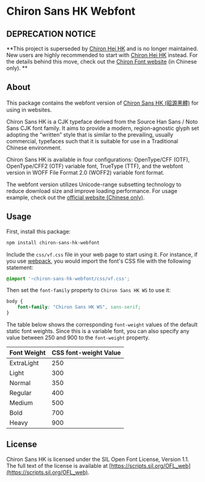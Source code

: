 Chiron Sans HK Webfont
======================

## DEPRECATION NOTICE

**This project is superseded by [Chiron Hei HK](https://github.com/chiron-fonts/chiron-hei-hk) and is no longer maintained. New users are highly recommended to start with [Chiron Hei HK](https://github.com/chiron-fonts/chiron-hei-hk) instead. For the details behind this move, check out the [Chiron Font website](https://chiron-fonts.github.io/technical-details/chiron-sans-fonts-differences/) (in Chinese only). **

## About

This package contains the webfont version of [Chiron Sans HK (昭源黑體)](https://github.com/chiron-fonts/chiron-sans-hk) for using in websites.

Chiron Sans HK is a CJK typeface derived from the Source Han Sans / Noto Sans CJK font family. It aims to provide a modern, region-agnostic glyph set adopting the “written” style that is similar to the prevailing, usually commercial, typefaces such that it is suitable for use in a Traditional Chinese environment.

Chiron Sans HK is available in four configurations: OpenType/CFF (OTF), OpenType/CFF2 (OTF) variable font, TrueType (TTF), and the webfont version in WOFF File Format 2.0 (WOFF2) variable font format.

The webfont version utilizes Unicode-range subsetting technology to reduce download size and improve loading performance. For usage example, check out the [official website (Chinese only)](https://chiron-fonts.github.io/sans/).

## Usage

First, install this package:

```bash
npm install chiron-sans-hk-webfont 
```

Include the `css/vf.css` file in your web page to start using it. For instance, if you use [webpack](https://webpack.js.org/), you would import the font's CSS file with the following statement: 

```css
@import '~chiron-sans-hk-webfont/css/vf.css';
```

Then set the `font-family` property to `Chiron Sans HK WS` to use it:

```css
body {
    font-family: "Chiron Sans HK WS", sans-serif;
}
```

The table below shows the corresponding `font-weight` values of the default static font weights. Since this is a variable font, you can also specify any value between 250 and 900 to the `font-weight` property.

| Font Weight | CSS font-weight Value |
|---|---|
| ExtraLight | 250 |
| Light | 300 |
| Normal | 350 |
| Regular | 400 |
| Medium | 500 |
| Bold | 700 |
| Heavy | 900 |

## License

Chiron Sans HK is licensed under the SIL Open Font License, Version 1.1. The full text of the license is available at [https://scripts.sil.org/OFL_web](https://scripts.sil.org/OFL_web).
